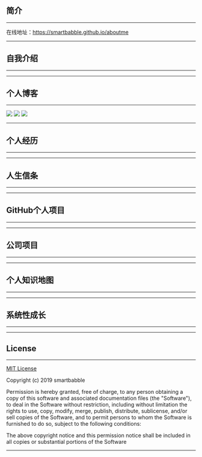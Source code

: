 ## 简介
---

在线地址：https://smartbabble.github.io/aboutme

---
## 自我介绍
---
---
## 个人博客
---
[![][badges: travis ci]][links: travis ci] [![][badges: github issues open]][links: github issues open] [![][badges: github issues closed]][links: github issues closed]

---
## 个人经历
---
---
## 人生信条
---
---
## GitHub个人项目
---
---
## 公司项目
---
---
## 个人知识地图
---
---
## 系统性成长
---
---


[issues]: https://github.com/linesh-simplicity/linesh-simplicity.github.io/issues
[badges: travis ci]: https://img.shields.io/travis/linesh-simplicity/blog.svg?branch=master
[links: travis ci]: https://travis-ci.org/linesh-simplicity/blog
[badges: github issues open]: https://img.shields.io/github/issues/linesh-simplicity/linesh-simplicity.github.io.svg
[links: github issues open]: https://github.com/linesh-simplicity/linesh-simplicity.github.io/issues?q=is%3Aissue+is%3Aopen
[badges: github issues closed]: https://img.shields.io/github/issues-closed/linesh-simplicity/linesh-simplicity.github.io.svg
[links: github issues closed]: https://github.com/linesh-simplicity/linesh-simplicity.github.io/issues?q=is%3Aissue+is%3Aclosed


## License
---
[MIT License](LICENSE)

Copyright (c) 2019 smartbabble

Permission is hereby granted, free of charge, to any person obtaining a copy
of this software and associated documentation files (the "Software"), to deal
in the Software without restriction, including without limitation the rights
to use, copy, modify, merge, publish, distribute, sublicense, and/or sell
copies of the Software, and to permit persons to whom the Software is
furnished to do so, subject to the following conditions:

The above copyright notice and this permission notice shall be included in all
copies or substantial portions of the Software

---
